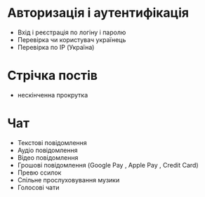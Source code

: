 # Авторизація і аутентифікація
- Вхід і реєстрація по логіну і паролю
- Перевірка чи користувач українець
- Перевірка по IP (Україна)
# Стрічка постів
- нескінченна прокрутка 
# Чат
- Текстові повідомлення
- Аудіо повідомлення
- Відео повідомлення
- Грошові повідомлення (Google Pay , Apple Pay , Credit Card)
- Превю ссилок
- Спільне прослуховування музики
- Голосові чати
